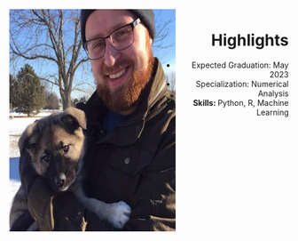 <img align="left" width="300" height="400" src= "/assets/img/Eowyn.jpg">
<h1 style="text-align: right;">Highlights</h1>
<ul style = "text-align: right;">

<li>Expected Graduation: May 2023</li>

<li>Specialization: Numerical Analysis</li>

<li><b>Skills: </b> Python, R, Machine Learning</li>

</ul>    
